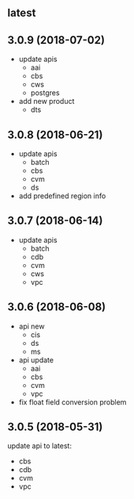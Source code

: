 ## latest

## 3.0.9 (2018-07-02)

* update apis
    * aai
    * cbs
    * cws
    * postgres
* add new product
    * dts

## 3.0.8 (2018-06-21)

* update apis
	* batch
	* cbs
	* cvm
	* ds
* add predefined region info

## 3.0.7 (2018-06-14)

* update apis
	* batch
	* cdb
	* cvm
	* cws
	* vpc

## 3.0.6 (2018-06-08)

* api new
	* cis
	* ds
	* ms
* api update
	* aai
	* cbs
	* cvm
	* vpc
* fix float field conversion problem

## 3.0.5 (2018-05-31)

update api to latest:

* cbs
* cdb
* cvm
* vpc
